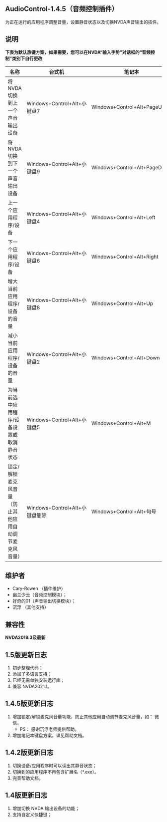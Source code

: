 ## AudioControl-1.4.5（音频控制插件）

为正在运行的应用程序调整音量，设置静音状态以及切换NVDA声音输出的插件。

## 说明

**下表为默认热键方案，如果需要，您可以在NVDA“输入手势”对话框的“音频控制”类别下自行更改**

| 名称 | 台式机 | 笔记本 |
| ---- | ---- | ---- |
| 将 NVDA 切换到上一个声音输出设备 | Windows+Control+Alt+小键盘7 | Windows+Control+Alt+PageUp |
| 将 NVDA 切换到下一个声音输出设备 | Windows+Control+Alt+小键盘9 | Windows+Control+Alt+PageDown |
| 上一个应用程序/设备 | Windows+Control+Alt+小键盘4 | Windows+Control+Alt+Left |
| 下一个应用程序/设备 | Windows+Control+Alt+小键盘6 | Windows+Control+Alt+Right |
| 增大当前应用程序/设备的音量 | Windows+Control+Alt+小键盘8 | Windows+Control+Alt+Up |
| 减小当前应用程序/设备的音量 | Windows+Control+Alt+小键盘2 | Windows+Control+Alt+Down |
| 为当前选中应用程序/设备设置或取消静音状态 | Windows+Control+Alt+小键盘5 | Windows+Control+Alt+M |
| 锁定/解锁麦克风音量（防止其他应用自动调节麦克风音量） | Windows+Control+Alt+小键盘删除 | Windows+Control+Alt+句号 |

## 维护者
* Cary-Rowen （插件维护）
* 幽兰少云（音频控制模块）；
* 好奇的01（声音输出切换模块）；
* 沉浮 （其他支持）

## 兼容性
**NVDA2019.3及最新**

## 1.5版更新日志
1. 初步整理代码；
2. 添加了多语言支持；
3. 已经无需单独安装运行库；
4. 兼容 NVDA2021.1。

## 1.4.5版更新日志
1. 增加锁定/解锁麦克风音量功能，防止其他应用自动调节麦克风音量，如： 微信。
    - PS： 感谢沉浮老师提供帮助。
2. 增加笔记本键盘方案，详见帮助文档。

## 1.4.2版更新日志
1. 切换设备/应用程序时可以读出其静音状态；
2. 切换到的应用程序不再包含扩展名（*.exe）。
3. 完善帮助文档。

## 1.4版更新日志
1. 增加切换 NVDA 输出设备的功能；
2. 支持自定义快捷键；
